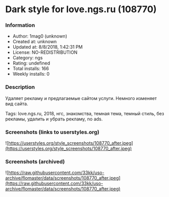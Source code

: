# Dark style for love.ngs.ru (108770)

### Information
- Author: 1mag0 (unknown)
- Created at: unknown
- Updated at: 8/8/2018, 1:42:31 PM
- License: NO-REDISTRIBUTION
- Category: ngs
- Rating: undefined
- Total installs: 166
- Weekly installs: 0


### Description
Удаляет рекламу и предлагаемые сайтом услуги.
Немного изменяет вид сайта.

<p>Tags: love.ngs.ru, 2018, нгс, знакомства, темная тема, темный стиль, без рекламы, удалить и убрать рекламу, no ads.</p>


### Screenshots (links to userstyles.org)
![https://userstyles.org/style_screenshots/108770_after.jpeg](https://userstyles.org/style_screenshots/108770_after.jpeg)


### Screenshots (archived)
![https://raw.githubusercontent.com/33kk/uso-archive/flomaster/data/screenshots/108770_after.jpeg](https://raw.githubusercontent.com/33kk/uso-archive/flomaster/data/screenshots/108770_after.jpeg)
